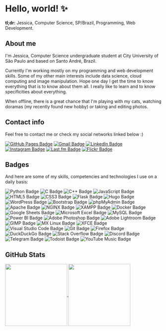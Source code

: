 # Hello, world! ✨

**tl;dr:** Jessica, Computer Science, SP/Brazil, Programming, Web Development.

## About me

I'm Jessica, Computer Science undergraduate student at City University of São Paulo and based on Santo André, Brazil.

Currently I'm working mostly on my programming and web development skills. Some of my other main interests include data science, cloud computing and image manipulation. Hope one day I get the time to know everything that is to know about them all. I really like to learn and to know specificities about everything.

When offline, there is a great chance that I'm playing with my cats, watching doramas (my recently found new hobby) or taking and editing photos.

## Contact info

Feel free to contact me or check my social networks linked below :)

[![GitHub Pages Badge](https://img.shields.io/badge/GitHub%20Pages-222?logo=githubpages&logoColor=fff&style=flat-square)](https://jessicaccp.github.io/) [![Gmail Badge](https://img.shields.io/badge/Gmail-EA4335?logo=gmail&logoColor=fff&style=flat-square)](mailto:46j0yxyj5@mozmail.com) [![LinkedIn Badge](https://img.shields.io/badge/LinkedIn-0A66C2?logo=linkedin&logoColor=fff&style=flat-square)](https://www.linkedin.com/in/jessicaccp/) [![Instagram Badge](https://img.shields.io/badge/Instagram-E4405F?logo=instagram&logoColor=fff&style=flat-square)](https://www.instagram.com/jessica.logs/) [![Last.fm Badge](https://img.shields.io/badge/Last.fm-D51007?logo=lastdotfm&logoColor=fff&style=flat-square)](https://last.fm/user/jessicaccp/) [![Flickr Badge](https://img.shields.io/badge/Flickr-0063DC?logo=flickr&logoColor=fff&style=flat-square)](https://www.flickr.com/photos/jessicaccp/)

## Badges

And here are some of my skills, competencies and technologies I use on a daily basis:

![Python Badge](https://img.shields.io/badge/Python-3776AB?logo=python&logoColor=fff&style=flat-square) ![C Badge](https://img.shields.io/badge/C-A8B9CC?logo=c&logoColor=fff&style=flat-square) ![C++ Badge](https://img.shields.io/badge/C%2B%2B-00599C?logo=cplusplus&logoColor=fff&style=flat-square) ![JavaScript Badge](https://img.shields.io/badge/JavaScript-F7DF1E?logo=javascript&logoColor=000&style=flat-square) ![HTML5 Badge](https://img.shields.io/badge/HTML5-E34F26?logo=html5&logoColor=fff&style=flat-square) ![CSS3 Badge](https://img.shields.io/badge/CSS3-1572B6?logo=css3&logoColor=fff&style=flat-square) ![Flask Badge](https://img.shields.io/badge/Flask-000?logo=flask&logoColor=fff&style=flat-square) ![Hugo Badge](https://img.shields.io/badge/Hugo-FF4088?logo=hugo&logoColor=fff&style=flat-square) ![WordPress Badge](https://img.shields.io/badge/WordPress-21759B?logo=wordpress&logoColor=fff&style=flat-square) ![Bootstrap Badge](https://img.shields.io/badge/Bootstrap-7952B3?logo=bootstrap&logoColor=fff&style=flat-square) ![phpMyAdmin Badge](https://img.shields.io/badge/phpMyAdmin-6C78AF?logo=phpmyadmin&logoColor=fff&style=flat-square) ![Apache Badge](https://img.shields.io/badge/Apache-D22128?logo=apache&logoColor=fff&style=flat-square) ![NGINX Badge](https://img.shields.io/badge/NGINX-009639?logo=nginx&logoColor=fff&style=flat-square) ![XAMPP Badge](https://img.shields.io/badge/XAMPP-FB7A24?logo=xampp&logoColor=fff&style=flat-square) ![Docker Badge](https://img.shields.io/badge/Docker-2496ED?logo=docker&logoColor=fff&style=flat-square) ![Google Sheets Badge](https://img.shields.io/badge/Google%20Sheets-34A853?logo=googlesheets&logoColor=fff&style=flat-square) ![Microsoft Excel Badge](https://img.shields.io/badge/Microsoft%20Excel-217346?logo=microsoftexcel&logoColor=fff&style=flat-square) ![MySQL Badge](https://img.shields.io/badge/MySQL-4479A1?logo=mysql&logoColor=fff&style=flat-square) ![Power BI Badge](https://img.shields.io/badge/Power%20BI-F2C811?logo=powerbi&logoColor=000&style=flat-square) ![Adobe Photoshop Badge](https://img.shields.io/badge/Adobe%20Photoshop-31A8FF?logo=adobephotoshop&logoColor=fff&style=flat-square) ![Adobe Lightroom Badge](https://img.shields.io/badge/Adobe%20Lightroom-31A8FF?logo=adobelightroom&logoColor=fff&style=flat-square) ![GIMP Badge](https://img.shields.io/badge/GIMP-5C5543?logo=gimp&logoColor=fff&style=flat-square) ![MX Linux Badge](https://img.shields.io/badge/MX%20Linux-000?logo=mxlinux&logoColor=fff&style=flat-square) ![XFCE Badge](https://img.shields.io/badge/XFCE-2284F2?logo=xfce&logoColor=fff&style=flat-square) ![Visual Studio Code Badge](https://img.shields.io/badge/Visual%20Studio%20Code-007ACC?logo=visualstudiocode&logoColor=fff&style=flat-square) ![Git Badge](https://img.shields.io/badge/Git-F05032?logo=git&logoColor=fff&style=flat-square) ![Firefox Badge](https://img.shields.io/badge/Firefox-FF7139?logo=firefox&logoColor=fff&style=flat-square) ![DuckDuckGo Badge](https://img.shields.io/badge/DuckDuckGo-DE5833?logo=duckduckgo&logoColor=fff&style=flat-square) ![Stack Overflow Badge](https://img.shields.io/badge/Stack%20Overflow-F58025?logo=stackoverflow&logoColor=fff&style=flat-square) ![Discord Badge](https://img.shields.io/badge/Discord-5865F2?logo=discord&logoColor=fff&style=flat-square) ![Telegram Badge](https://img.shields.io/badge/Telegram-26A5E4?logo=telegram&logoColor=fff&style=flat-square) ![Todoist Badge](https://img.shields.io/badge/Todoist-E44332?logo=todoist&logoColor=fff&style=flat-square) ![YouTube Music Badge](https://img.shields.io/badge/YouTube%20Music-F00?logo=youtubemusic&logoColor=fff&style=flat-square)

## GitHub Stats

<a href="https://github.com/anuraghazra/github-readme-stats">
  <img height=200 align="center" src="https://github-readme-stats.vercel.app/api?username=jessicaccp&show_icons=true&include_all_commits=true&rank_icon=github" />
</a>
<a href="https://github.com/anuraghazra/github-readme-stats">
  <img height=200 align="center" src="https://github-readme-stats.vercel.app/api/top-langs?username=jessicaccp&layout=compact&langs_count=8&card_width=320" />
</a>
